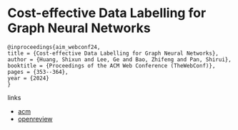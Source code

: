 # Cost-effective Data Labelling for Graph Neural Networks

```
@inproceedings{aim_webconf24,
title = {Cost-effective Data Labelling for Graph Neural Networks},
author = {Huang, Shixun and Lee, Ge and Bao, Zhifeng and Pan, Shirui},
booktitle = {Proceedings of the ACM Web Conference (TheWebConf)},
pages = {353--364},
year = {2024}
}
```

links
- [acm](https://dl.acm.org/doi/10.1145/3589334.3645339)
- [openreview](https://openreview.net/forum?id=pZbJbL50VP)
